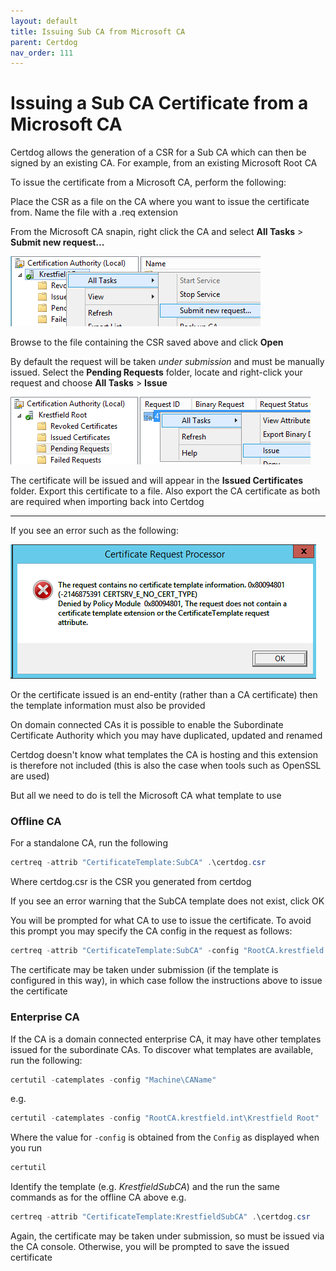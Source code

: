 ```yaml
---
layout: default
title: Issuing Sub CA from Microsoft CA
parent: Certdog
nav_order: 111
---
```


# Issuing a Sub CA Certificate from a Microsoft CA

Certdog allows the generation of a CSR for a Sub CA which can then be signed by an existing CA. For example, from an existing Microsoft Root CA

To issue the certificate from a Microsoft CA, perform the following:  

  

Place the CSR as a file on the CA where you want to issue the certificate from. Name the file with a .req extension

From the Microsoft CA snapin, right click the CA and select **All Tasks** > **Submit new request...**

![image-20210903090559353](.\images\ms_ca_issue_sub_ca.png)

Browse to the file containing the CSR saved above and click **Open**

By default the request will be taken *under submission* and must be manually issued. Select the **Pending Requests** folder, locate and right-click your request and choose **All Tasks** > **Issue**

![image-20210903091903018](.\images\ms_ca_issue_sub_ca2.png)

The certificate will be issued and will appear in the **Issued Certificates** folder. Export this certificate to a file. Also export the CA certificate as both are required when importing back into Certdog  



<hr/>

If you see an error such as the following:  

![image-20210903093244573](.\images\ms_ca_issue_sub_ca3.png)

Or the certificate issued is an end-entity (rather than a CA certificate) then the template information must also be provided

On domain connected CAs it is possible to enable the Subordinate Certificate Authority which you may have duplicated, updated and renamed

Certdog doesn't know what templates the CA is hosting and this extension is therefore not included (this is also the case when tools such as OpenSSL are used)

But all we need to do is tell the Microsoft CA what template to use  



### Offline CA

For a standalone CA, run the following

```powershell
certreq -attrib "CertificateTemplate:SubCA" .\certdog.csr
```

Where certdog.csr is the CSR you generated from certdog

If you see an error warning that the SubCA template does not exist, click OK

You will be prompted for what CA to use to issue the certificate. To avoid this prompt you may specify the CA config in the request as follows:

```powershell
certreq -attrib "CertificateTemplate:SubCA" -config "RootCA.krestfield.int\Krestfield Root"
```

The certificate may be taken under submission (if the template is configured in this way), in which case follow the instructions above to issue the certificate



### Enterprise CA

If the CA is a domain connected enterprise CA, it may have other templates issued for the subordinate CAs. To discover what templates are available, run the following:

```powershell
certutil -catemplates -config "Machine\CAName"
```

e.g.

```powershell
certutil -catemplates -config "RootCA.krestfield.int\Krestfield Root"
```

Where the value for ``-config`` is obtained from the ``Config`` as displayed when you run

```powershell
certutil
```



Identify the template (e.g. *KrestfieldSubCA*) and the run the same commands as for the offline CA above e.g.

```powershell
certreq -attrib "CertificateTemplate:KrestfieldSubCA" .\certdog.csr
```

Again, the certificate may be taken under submission, so must be issued via the CA console. Otherwise, you will be prompted to save the issued certificate

